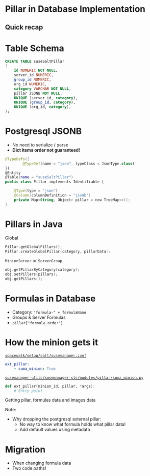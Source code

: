 <!-- .slide: data-state="divider" data-timing="20s" -->
# Pillar in Database Implementation 
## Quick recap


<!-- .slide: data-state="normal" -->
# Table Schema 
```sql
CREATE TABLE suseSaltPillar
(
    id NUMERIC NOT NULL,
    server_id NUMERIC,
    group_id NUMERIC,
    org_id NUMERIC,
    category VARCHAR NOT NULL,
    pillar JSONB NOT NULL,
    UNIQUE (server_id, category),
    UNIQUE (group_id, category),
    UNIQUE (org_id, category),
);
```


<!-- .slide: data-state="normal" -->
# Postgresql JSONB

- No need to serialize / parse
- **Dict items order not guaranteed!**

```kotlin
@TypeDefs({
        @TypeDef(name = "json", typeClass = JsonType.class)
})
@Entity
@Table(name = "suseSaltPillar")
public class Pillar implements Identifiable {

    @Type(type = "json")
    @Column(columnDefinition = "jsonb")
    private Map<String, Object> pillar = new TreeMap<>();
}
```


<!-- .slide: data-state="normal" -->
# Pillars in Java 

Global
```kotlin
Pillar.getGlobalPillars();
Pillar.createGlobalPillar(category, pillarData);
```

`MinionServer` or `ServerGroup`
```kotlin
obj.getPillarByCategory(category);
obj.setPillars(pillars);
obj.getPillars();
```


<!-- .slide: data-state="normal" -->
# Formulas in Database

- Category: `"formula-" + formulaName`
- Groups & Server Formulas
- `pillar["formula_order"]`


<!-- .slide: data-state="normal" -->
# How the minion gets it 

[`spacewalk/setup/salt/susemanager.conf`](http://github.com/uyuni-project/uyuni/tree/master/spacewalk/setup/salt/susemanager.conf)
```yaml
ext_pillar:
    - suma_minion: True
```

[`susemanager-utils/susemanager-sls/modules/pillar/suma_minion.py`](https://github.com/uyuni-project/uyuni/tree/master/susemanager-utils/susemanager-sls/modules/pillar/suma_minion.py)

```python
def ext_pillar(minion_id, pillar, *args):
    # Entry point
```

Getting pillar, formulas data and images data

Note:
- Why dropping the postgresql external pillar:
  - No way to know what formula holds what pillar data!
  - Add default values using metadata


<!-- .slide: data-state="normal" -->
# Migration 

- When changing formula data
- Two code paths!
